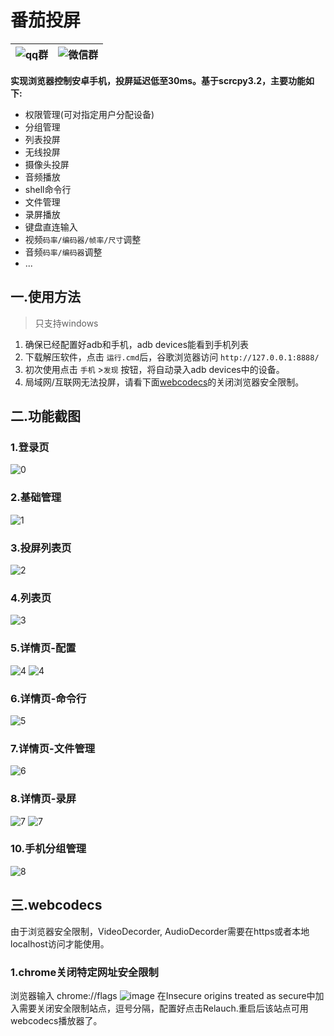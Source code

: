 # 番茄投屏
|![qq群](asset/qq_code.png)|![微信群](asset/qr_code.png)|
|---------------------------|----------------------------------|

  
**实现浏览器控制安卓手机，投屏延迟低至30ms。基于scrcpy3.2，主要功能如下:**
- 权限管理(可对指定用户分配设备)
- 分组管理
- 列表投屏
- 无线投屏
- 摄像头投屏
- 音频播放
- shell命令行
- 文件管理
- 录屏播放
- 键盘直连输入
- 视频`码率/编码器/帧率/尺寸`调整
- 音频`码率/编码器`调整
- ...

## 一.使用方法
>只支持windows

1. 确保已经配置好adb和手机，adb devices能看到手机列表
2. 下载解压软件，点击 `运行.cmd`后，谷歌浏览器访问 `http://127.0.0.1:8888/`
3. 初次使用点击 `手机` >`发现` 按钮，将自动录入adb devices中的设备。
4. 局域网/互联网无法投屏，请看下面[webcodecs](#%E4%B8%89webcodecs)的关闭浏览器安全限制。
## 二.功能截图
### 1.登录页
![0](asset/0.png)
### 2.基础管理
![1](asset/1.png)
### 3.投屏列表页
![2](asset/2.png)
### 4.列表页
![3](asset/3.png)
### 5.详情页-配置
![4](asset/4.png)
![4](asset/4-1.png)
### 6.详情页-命令行
![5](asset/5.png)
### 7.详情页-文件管理
![6](asset/6.png)
### 8.详情页-录屏
![7](asset/7.png)
![7](asset/7-1.png)
### 10.手机分组管理
![8](asset/8.png)

## 三.webcodecs
由于浏览器安全限制，VideoDecorder, AudioDecorder需要在https或者本地localhost访问才能使用。  
### 1.chrome关闭特定网址安全限制
浏览器输入 chrome://flags
![image](asset/chrome.png)
在Insecure origins treated as secure中加入需要关闭安全限制站点，逗号分隔，配置好点击Relauch.重启后该站点可用webcodecs播放器了。
